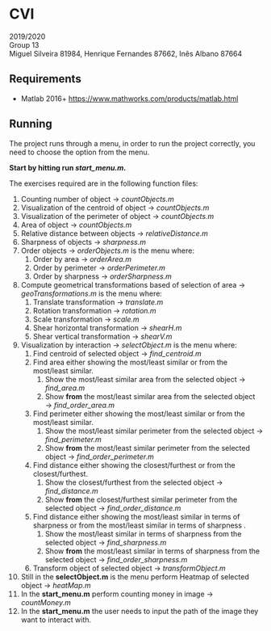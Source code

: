 # CVI
2019/2020 <br>
Group 13 <br>
Miguel Silveira 81984, Henrique Fernandes 87662, Inês Albano 87664

## Requirements
* Matlab 2016+ https://www.mathworks.com/products/matlab.html

     
## Running
The project runs through a menu, in order to run the project correctly, you need to choose the option from the menu.

**Start by hitting run *start_menu.m*.**

The exercises required are in the following function files: 

1. Counting number of object → *countObjects.m*
2. Visualization of the centroid of object → *countObjects.m*
3. Visualization of the perimeter of object → *countObjects.m*
4. Area of object → *countObjects.m*
5. Relative distance between objects → *relativeDistance.m*
6. Sharpness of objects → *sharpness.m*
7. Order objects → *orderObjects.m* is the menu where:
    1. Order by area → *orderArea.m* 
    2. Order by perimeter → *orderPerimeter.m* 
    3. Order by sharpness → *orderSharpness.m* 
8. Compute geometrical transformations based of selection of area → *geoTransformations.m* is the menu where:
    1. Translate transformation → *translate.m* 
    2. Rotation transformation → *rotation.m* 
    3. Scale transformation → *scale.m* 
    4. Shear horizontal transformation → *shearH.m* 
    5. Shear vertical transformation → *shearV.m* 
9. Visualization by interaction → *selectObject.m* is the menu where:
    1. Find centroid of selected object → *find_centroid.m* 
    2. Find area either showing the most/least similar or from the most/least similar.
        1. Show the most/least similar area from the selected object → *find_area.m* 
        2. Show **from** the most/least similar area from the selected object → *find_order_area.m* 
    3. Find perimeter either showing the most/least similar or from the most/least similar.
        1. Show the most/least similar perimeter from the selected object → *find_perimeter.m* 
        2. Show **from** the most/least similar perimeter from the selected object → *find_order_perimeter.m* 
    4. Find distance either showing the closest/furthest or from the closest/furthest.
        1. Show the closest/furthest from the selected object → *find_distance.m* 
        2. Show **from** the closest/furthest similar perimeter from the selected object → *find_order_distance.m* 
    5. Find distance either showing the most/least similar in terms of sharpness or from the most/least similar in terms of sharpness .
        1. Show the most/least similar in terms of sharpness from the selected object → *find_sharpness.m* 
        2. Show **from** the most/least similar in terms of sharpness from the selected object → *find_order_sharpness.m* 
    6. Transform object of selected object → *transformObject.m* 
10. Still in the **selectObject.m** is the menu perform Heatmap of selected object → *heatMap.m*
11. In the **start_menu.m** perform counting money in image → *countMoney.m*
12. In the **start_menu.m** the user needs to input the path of the image they want to interact with.

